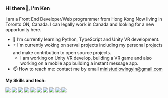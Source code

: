 ### Hi there👋, I'm Ken
I am a Front End Developer/Web programmer from Hong Kong Now living in Toronto ON, Canada. I can legally work in Canada and looking for a new opportunity here.

- 🌱 I’m currently learning Python, TypeScript and Unity VR development.
- ⭐ I'm currently woking on serval projects including my personal projects and make contribution to open source projects.
  - I am working on Unity VR develop, building a VR game and also working on a mobile app building a instant message app.
- 📫 How to reach me: contact me by email ministudiowingyin@gmail.com

**My Skills and tech:**

[<img src="https://camo.githubusercontent.com/06642681952b3a45b8b88c66876d7fbcf5fb57d46ae92c5033ed52df1de0ee05/68747470733a2f2f696d672e736869656c64732e696f2f62616467652f2d52656163742d3631444246423f7374796c653d666c61742d737175617265266c6162656c436f6c6f723d626c61636b266c6f676f3d7265616374266c6f676f436f6c6f723d363144424642">](<LINK>)
[<img src="https://camo.githubusercontent.com/3bd60b50ab71896ff3bd26b07f8be771e027b596313599d19fd9634f47478325/68747470733a2f2f696d672e736869656c64732e696f2f62616467652f2d52656475782d3736344142433f7374796c653d666c61742d737175617265266c6162656c436f6c6f723d626c61636b266c6f676f3d7265647578266c6f676f436f6c6f723d373634414243">](<LINK>)
[<img src="https://camo.githubusercontent.com/e2e06c41aea67ca588ec6d95d21b5790ebf19cf90abfec7033f4432e8d7af768/68747470733a2f2f696d672e736869656c64732e696f2f62616467652f2d4a6176615363726970742d4637444631453f7374796c653d666c61742d737175617265266c6162656c436f6c6f723d626c61636b266c6f676f3d6a617661736372697074266c6f676f436f6c6f723d463744463145">](<LINK>)
[<img src="https://camo.githubusercontent.com/b2e62bf246467058028b3b39bb34975f21209476bbf9c9f98d852fa41f9e28e4/68747470733a2f2f696d672e736869656c64732e696f2f6769746875622f6c616e6775616765732f746f702f6d726a6f6e6f312f6a6f692d746f2d74797065736372697074">](<LINK>)
[<img src="https://camo.githubusercontent.com/e17e119d8c9bb34ac9710be65d35d52a7e04cc260476760305525204df5f34b0/68747470733a2f2f696d672e736869656c64732e696f2f62616467652f2d4a6176612d3030373339363f7374796c653d666c61742d737175617265266c6f676f3d6a617661">](<LINK>)
[<img src="https://camo.githubusercontent.com/94ff02855e2f08cf512f3dc410132ceb8f330d531df8960afc23ae26ce1b34f9/68747470733a2f2f696d672e736869656c64732e696f2f62616467652f2d4e6f64652e6a732d3333393933333f7374796c653d666c61742d737175617265266c6162656c436f6c6f723d626c61636b266c6f676f3d6e6f64652e6a73266c6f676f436f6c6f723d333339393333">](<LINK>)
[<img src="https://camo.githubusercontent.com/16df29976ff9a57a68e83c948e3e678f2848d9951a60ccd34de0ca550187abe4/68747470733a2f2f696d672e736869656c64732e696f2f62616467652f2d457870726573732d3030303030303f7374796c653d666c61742d737175617265266c6162656c436f6c6f723d626c61636b266c6f676f3d65787072657373266c6f676f436f6c6f723d666666">](<LINK>)
[<img src="https://camo.githubusercontent.com/3ffdbace1ab2664cc5367cb367f2f33bd210fa2e521869d21b71639c4cd443c9/68747470733a2f2f696d672e736869656c64732e696f2f62616467652f2d4d6f6e676f44422d3437413234383f7374796c653d666c61742d737175617265266c6162656c436f6c6f723d626c61636b266c6f676f3d6d6f6e676f6462266c6f676f436f6c6f723d343741323438">](<LINK>)
[<img src="https://camo.githubusercontent.com/3614626bf9610470aa38d183ab54cb772caaf690c1c0bbdca9a43e4a4c8bb6b3/68747470733a2f2f696d672e736869656c64732e696f2f62616467652f432532332532302d2532333233393132302e7376673f6c6f676f3d632d7368617270266c6f676f436f6c6f723d7768697465">](<LINK>)
[<img src="https://camo.githubusercontent.com/ed90db8fb9150b2696df2605f770e84ca23766f3dd98263e23e4f85263e1e402/68747470733a2f2f696d672e736869656c64732e696f2f62616467652f2d556e6974792d3035303530353f7374796c653d666c61742d737175617265266c6f676f3d556e697479266c6f676f436f6c6f723d7768697465">](<LINK>)






